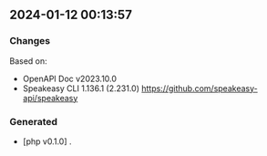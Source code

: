 

## 2024-01-12 00:13:57
### Changes
Based on:
- OpenAPI Doc v2023.10.0 
- Speakeasy CLI 1.136.1 (2.231.0) https://github.com/speakeasy-api/speakeasy
### Generated
- [php v0.1.0] .
